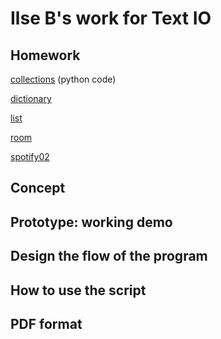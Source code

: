 # Ilse B's work for Text IO 

## Homework
[collections]() (python code)

[dictionary](Ilse_B/mediadesign/dictionary/dictionary.pv)

[list](Ilse_B/mediadesign/dictionary/list.pv)

[room](Ilse_B/mediadesign/dictionary/room.pv)

[spotify02](Ilse_B/mediadesign/dictionary/spotify02.pv)

## Concept

## Prototype: working demo

## Design the flow of the program

## How to use the script

## PDF format 
			
